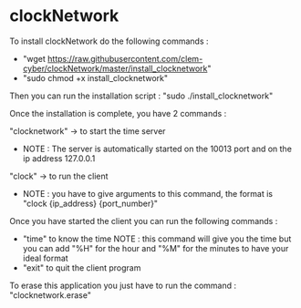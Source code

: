 # clockNetwork

To install clockNetwork do the following commands :
- "wget https://raw.githubusercontent.com/clem-cyber/clockNetwork/master/install_clocknetwork"
- "sudo chmod +x install_clocknetwork"

Then you can run the installation script :
"sudo ./install_clocknetwork"

Once the installation is complete, you have 2 commands :

"clocknetwork" -> to start the time server
- NOTE : The server is automatically started on the 10013 port and on the ip address 127.0.0.1

"clock" -> to run the client 
- NOTE : you have to give arguments to this command, the format is "clock {ip_address} {port_number}"

Once you have started the client you can run the following commands :
- "time" to know the time
  NOTE : this command will give you the time but you can add "%H" for the hour and "%M" for the minutes to have your ideal format
- "exit" to quit the client program

To erase this application you just have to run the command : "clocknetwork.erase"
